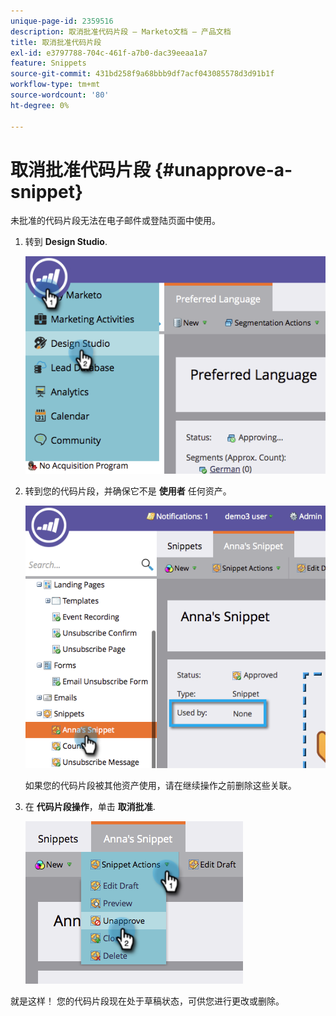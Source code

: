 ```yaml
---
unique-page-id: 2359516
description: 取消批准代码片段 — Marketo文档 — 产品文档
title: 取消批准代码片段
exl-id: e3797788-704c-461f-a7b0-dac39eeaa1a7
feature: Snippets
source-git-commit: 431bd258f9a68bbb9df7acf043085578d3d91b1f
workflow-type: tm+mt
source-wordcount: '80'
ht-degree: 0%

---
```


# 取消批准代码片段 {#unapprove-a-snippet}

未批准的代码片段无法在电子邮件或登陆页面中使用。

1. 转到 **Design Studio**.

   ![](assets/image2014-9-16-10-3a41-3a18.png)

1. 转到您的代码片段，并确保它不是 **使用者** 任何资产。

   ![](assets/image2014-9-16-10-3a41-3a27.png)

   如果您的代码片段被其他资产使用，请在继续操作之前删除这些关联。

1. 在 **代码片段操作**，单击 **取消批准**.

   ![](assets/image2014-9-16-10-3a41-3a54.png)

就是这样！ 您的代码片段现在处于草稿状态，可供您进行更改或删除。
